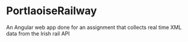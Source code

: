 # PortlaoiseRailway
An Angular web app done for an assignment that collects real time XML data from the Irish rail API
